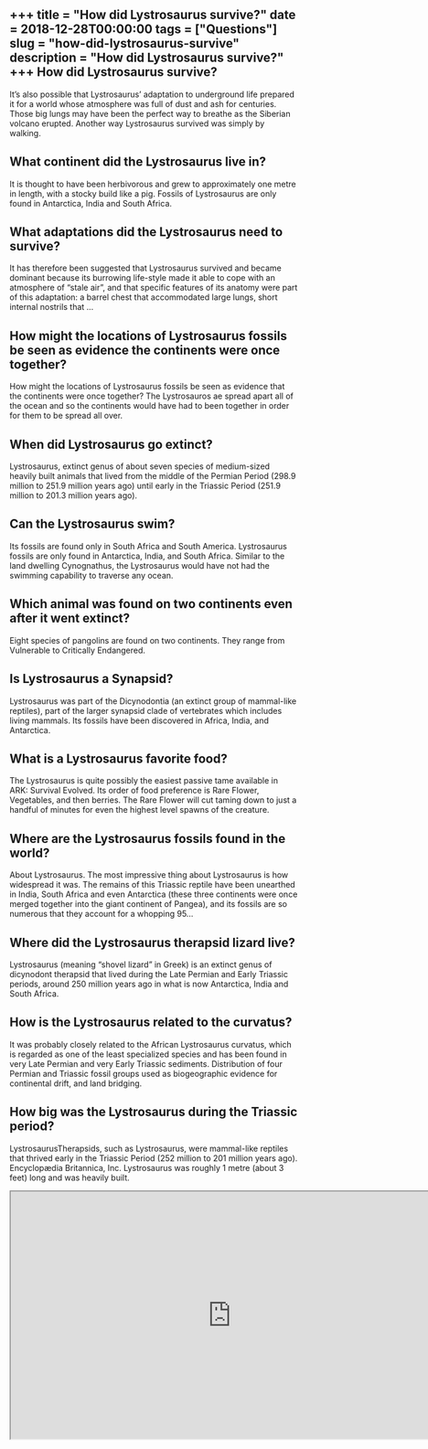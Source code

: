 +++
title = "How did Lystrosaurus survive?"
date = 2018-12-28T00:00:00
tags = ["Questions"]
slug = "how-did-lystrosaurus-survive"
description = "How did Lystrosaurus survive?"
+++
How did Lystrosaurus survive?
-----------------------------

It’s also possible that Lystrosaurus’ adaptation to underground life prepared it for a world whose atmosphere was full of dust and ash for centuries. Those big lungs may have been the perfect way to breathe as the Siberian volcano erupted. Another way Lystrosaurus survived was simply by walking.

What continent did the Lystrosaurus live in?
--------------------------------------------

It is thought to have been herbivorous and grew to approximately one metre in length, with a stocky build like a pig. Fossils of Lystrosaurus are only found in Antarctica, India and South Africa.

What adaptations did the Lystrosaurus need to survive?
------------------------------------------------------

It has therefore been suggested that Lystrosaurus survived and became dominant because its burrowing life-style made it able to cope with an atmosphere of “stale air”, and that specific features of its anatomy were part of this adaptation: a barrel chest that accommodated large lungs, short internal nostrils that …

How might the locations of Lystrosaurus fossils be seen as evidence the continents were once together?
------------------------------------------------------------------------------------------------------

How might the locations of Lystrosaurus fossils be seen as evidence that the continents were once together? The Lystrosauros ae spread apart all of the ocean and so the continents would have had to been together in order for them to be spread all over.

When did Lystrosaurus go extinct?
---------------------------------

Lystrosaurus, extinct genus of about seven species of medium-sized heavily built animals that lived from the middle of the Permian Period (298.9 million to 251.9 million years ago) until early in the Triassic Period (251.9 million to 201.3 million years ago).

Can the Lystrosaurus swim?
--------------------------

Its fossils are found only in South Africa and South America. Lystrosaurus fossils are only found in Antarctica, India, and South Africa. Similar to the land dwelling Cynognathus, the Lystrosaurus would have not had the swimming capability to traverse any ocean.

Which animal was found on two continents even after it went extinct?
--------------------------------------------------------------------

Eight species of pangolins are found on two continents. They range from Vulnerable to Critically Endangered.

Is Lystrosaurus a Synapsid?
---------------------------

Lystrosaurus was part of the Dicynodontia (an extinct group of mammal-like reptiles), part of the larger synapsid clade of vertebrates which includes living mammals. Its fossils have been discovered in Africa, India, and Antarctica.

What is a Lystrosaurus favorite food?
-------------------------------------

The Lystrosaurus is quite possibly the easiest passive tame available in ARK: Survival Evolved. Its order of food preference is Rare Flower, Vegetables, and then berries. The Rare Flower will cut taming down to just a handful of minutes for even the highest level spawns of the creature.

Where are the Lystrosaurus fossils found in the world?
------------------------------------------------------

About Lystrosaurus. The most impressive thing about Lystrosaurus is how widespread it was. The remains of this Triassic reptile have been unearthed in India, South Africa and even Antarctica (these three continents were once merged together into the giant continent of Pangea), and its fossils are so numerous that they account for a whopping 95…

Where did the Lystrosaurus therapsid lizard live?
-------------------------------------------------

Lystrosaurus (meaning “shovel lizard” in Greek) is an extinct genus of dicynodont therapsid that lived during the Late Permian and Early Triassic periods, around 250 million years ago in what is now Antarctica, India and South Africa.

How is the Lystrosaurus related to the curvatus?
------------------------------------------------

It was probably closely related to the African Lystrosaurus curvatus, which is regarded as one of the least specialized species and has been found in very Late Permian and very Early Triassic sediments. Distribution of four Permian and Triassic fossil groups used as biogeographic evidence for continental drift, and land bridging.

How big was the Lystrosaurus during the Triassic period?
--------------------------------------------------------

LystrosaurusTherapsids, such as Lystrosaurus, were mammal-like reptiles that thrived early in the Triassic Period (252 million to 201 million years ago). Encyclopædia Britannica, Inc. Lystrosaurus was roughly 1 metre (about 3 feet) long and was heavily built.

<iframe allow="accelerometer; autoplay; clipboard-write; encrypted-media; gyroscope; picture-in-picture" allowfullscreen="" class="__youtube_prefs__  epyt-is-override  no-lazyload" data-no-lazy="1" data-origheight="433" data-origwidth="770" data-skipgform_ajax_framebjll="" height="433" id="_ytid_28968" loading="lazy" src="https://www.youtube.com/embed/A_K6LSSZ_34?enablejsapi=1&autoplay=0&cc_load_policy=0&cc_lang_pref=&iv_load_policy=1&loop=0&modestbranding=0&rel=1&fs=1&playsinline=0&autohide=2&theme=dark&color=red&controls=1&" title="YouTube player" width="770"></iframe>